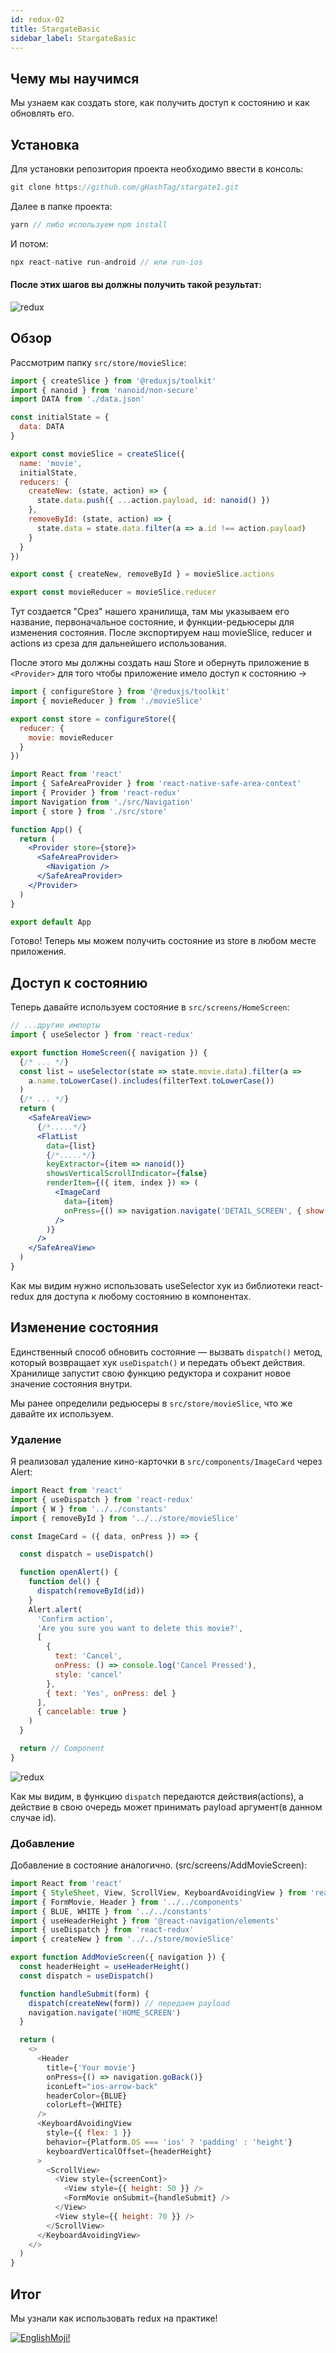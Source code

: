 ```yaml
---
id: redux-02
title: StargateBasic
sidebar_label: StargateBasic
---
```



## Чему мы научимся

Мы узнаем как создать store, как получить доступ к состоянию и как обновлять его.

## Установка
Для установки репозитория проекта необходимо ввести в консоль:

```jsx
git clone https://github.com/gHashTag/stargate1.git
```
Далее в папке проекта:
```jsx
yarn // либо используем npm install
```
И потом:
```jsx
npx react-native run-android // или run-ios
```

#### После этих шагов вы должны получить такой результат:
![redux](/img/redux/appView-02.png)

## Обзор

Рассмотрим папку `src/store/movieSlice`:

```js
import { createSlice } from '@reduxjs/toolkit'
import { nanoid } from 'nanoid/non-secure'
import DATA from './data.json'

const initialState = {
  data: DATA
}

export const movieSlice = createSlice({
  name: 'movie',
  initialState,
  reducers: {
    createNew: (state, action) => {
      state.data.push({ ...action.payload, id: nanoid() })
    },
    removeById: (state, action) => {
      state.data = state.data.filter(a => a.id !== action.payload)
    }
  }
})

export const { createNew, removeById } = movieSlice.actions

export const movieReducer = movieSlice.reducer
```
Тут создается "Срез" нашего хранилища, там мы указываем его название, первоначальное состояние, и функции-редьюсеры для изменения состояния. После экспортируем наш movieSlice, reducer и actions из среза для дальнейшего использования.

После этого мы должны создать наш Store и обернуть приложение в `<Provider>` для того чтобы приложение имело доступ к состоянию →

```js
import { configureStore } from '@reduxjs/toolkit'
import { movieReducer } from './movieSlice'

export const store = configureStore({
  reducer: {
    movie: movieReducer
  }
})
```
```jsx
import React from 'react'
import { SafeAreaProvider } from 'react-native-safe-area-context'
import { Provider } from 'react-redux'
import Navigation from './src/Navigation'
import { store } from './src/store'

function App() {
  return (
    <Provider store={store}>
      <SafeAreaProvider>
        <Navigation />
      </SafeAreaProvider>
    </Provider>
  )
}

export default App
```

Готово! Теперь мы можем получить состояние из store в любом месте приложения.

## Доступ к состоянию

Теперь давайте используем состояние в `src/screens/HomeScreen`:

```jsx
// ...другие импорты
import { useSelector } from 'react-redux'

export function HomeScreen({ navigation }) {
  {/* ... */}
  const list = useSelector(state => state.movie.data).filter(a =>
    a.name.toLowerCase().includes(filterText.toLowerCase())
  )
  {/* ... */}
  return (
    <SafeAreaView>
      {/*.....*/}
      <FlatList
        data={list}
        {/*.....*/}
        keyExtractor={item => nanoid()}
        showsVerticalScrollIndicator={false}
        renderItem={({ item, index }) => (
          <ImageCard
            data={item}
            onPress={() => navigation.navigate('DETAIL_SCREEN', { show: item })}
          />
        )}
      />
    </SafeAreaView>
  )
}
```

Как мы видим нужно использовать useSelector хук из библиотеки react-redux для доступа к любому состоянию в компонентах.

## Изменение состояния

Единственный способ обновить состояние — вызвать `dispatch()` метод, который возвращает хук `useDispatch()` и передать объект действия. Хранилище запустит свою функцию редуктора и сохранит новое значение состояния внутри.

Мы ранее определили редьюсеры в `src/store/movieSlice`, что же давайте их используем.

### Удаление

Я реализовал удаление кино-карточки в `src/components/ImageCard` через Alert:

```jsx
import React from 'react'
import { useDispatch } from 'react-redux'
import { W } from '../../constants'
import { removeById } from '../../store/movieSlice'

const ImageCard = ({ data, onPress }) => {

  const dispatch = useDispatch()

  function openAlert() {
    function del() {
      dispatch(removeById(id))
    }
    Alert.alert(
      'Confirm action',
      'Are you sure you want to delete this movie?',
      [
        {
          text: 'Cancel',
          onPress: () => console.log('Cancel Pressed'),
          style: 'cancel'
        },
        { text: 'Yes', onPress: del }
      ],
      { cancelable: true }
    )
  }

  return // Component
}
```


![redux](/img/redux/appDelItem-02.png)

Как мы видим, в функцию `dispatch` передаются действия(actions), а действие в свою очередь может принимать payload аргумент(в данном случае id).

### Добавление

Добавление в состояние аналогично.
(src/screens/AddMovieScreen):
```js
import React from 'react'
import { StyleSheet, View, ScrollView, KeyboardAvoidingView } from 'react-native'
import { FormMovie, Header } from '../../components'
import { BLUE, WHITE } from '../../constants'
import { useHeaderHeight } from '@react-navigation/elements'
import { useDispatch } from 'react-redux'
import { createNew } from '../../store/movieSlice'

export function AddMovieScreen({ navigation }) {
  const headerHeight = useHeaderHeight()
  const dispatch = useDispatch()

  function handleSubmit(form) {
    dispatch(createNew(form)) // передаем payload
    navigation.navigate('HOME_SCREEN')
  }

  return (
    <>
      <Header
        title={'Your movie'}
        onPress={() => navigation.goBack()}
        iconLeft="ios-arrow-back"
        headerColor={BLUE}
        colorLeft={WHITE}
      />
      <KeyboardAvoidingView
        style={{ flex: 1 }}
        behavior={Platform.OS === 'ios' ? 'padding' : 'height'}
        keyboardVerticalOffset={headerHeight}
      >
        <ScrollView>
          <View style={screenCont}>
            <View style={{ height: 50 }} />
            <FormMovie onSubmit={handleSubmit} />
          </View>
          <View style={{ height: 70 }} />
        </ScrollView>
      </KeyboardAvoidingView>
    </>
  )
}
```

## Итог

Мы узнали как использовать redux на практике!

[![EnglishMoji!](/img/logo/englishmoji.png)](https://link-to.app/xvh7Ush9kl)